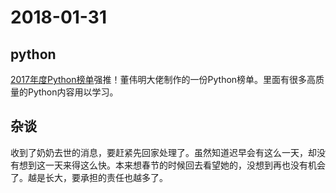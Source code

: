 # 2018-01-31
## python
[2017年度Python榜单](https://annual2017.pycourses.com/#0)强推！董伟明大佬制作的一份Python榜单。里面有很多高质量的Python内容用以学习。

## 杂谈
收到了奶奶去世的消息，要赶紧先回家处理了。虽然知道迟早会有这么一天，却没有想到这一天来得这么快。本来想春节的时候回去看望她的，没想到再也没有机会了。越是长大，要承担的责任也越多了。
